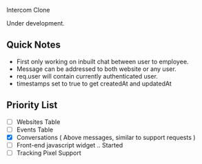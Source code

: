 Intercom Clone

Under development.

## Quick Notes
 
 - First only working on inbuilt chat between user to employee.
 - Message can be addressed to both website or any user.
 - req.user will contain currently authenticated user.
 - timestamps set to true to get createdAt and updatedAt

## Priority List
	
- [ ] Websites Table
- [ ] Events Table
- [x] Conversations ( Above messages, similar to support requests )
- [ ] Front-end javascript widget .. Started
- [ ] Tracking Pixel Support